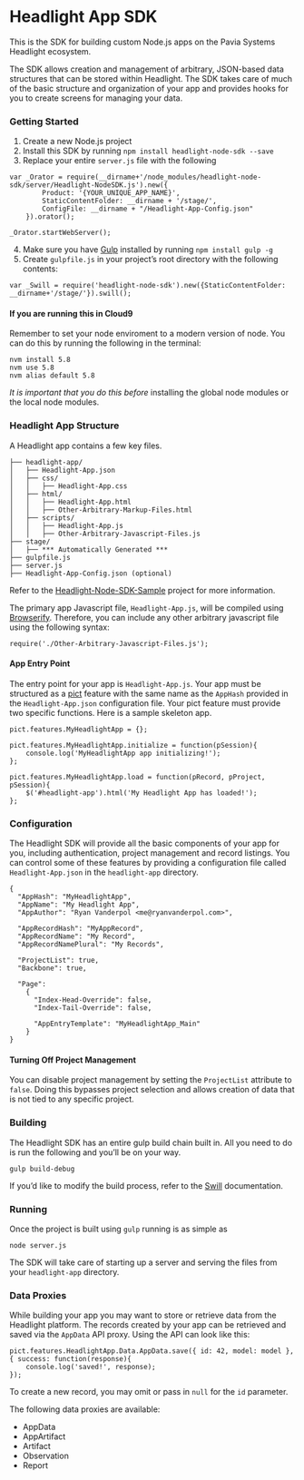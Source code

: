 # Headlight App SDK

This is the SDK for building custom Node.js apps on the Pavia Systems Headlight ecosystem.

The SDK allows creation and management of arbitrary, JSON-based data structures that can be stored within Headlight.  The SDK takes care of much of the basic structure and organization of your app and provides hooks for you to create screens for managing your data.


### Getting Started

1. Create a new Node.js project
2. Install this SDK by running `npm install headlight-node-sdk --save`
3. Replace your entire `server.js` file with the following

```
var _Orator = require(__dirname+'/node_modules/headlight-node-sdk/server/Headlight-NodeSDK.js').new({
		Product: '{YOUR_UNIQUE_APP_NAME}',
		StaticContentFolder: __dirname + '/stage/',
		ConfigFile: __dirname + "/Headlight-App-Config.json"
	}).orator();

_Orator.startWebServer();
```

4. Make sure you have [Gulp](http://gulpjs.com/) installed by running `npm install gulp -g`
5. Create `gulpfile.js` in your project’s root directory with the following contents:

```
var _Swill = require('headlight-node-sdk').new({StaticContentFolder: __dirname+'/stage/'}).swill();
```

#### If you are running this in Cloud9

Remember to set your node enviroment to a modern version of node.  You can do this by running the following in the terminal:

```
nvm install 5.8
nvm use 5.8
nvm alias default 5.8
```

*It is important that you do this before* installing the global node modules or the local node modules.

### Headlight App Structure

A Headlight app contains a few key files.

```
├── headlight-app/
│   ├── Headlight-App.json
│   ├── css/
│   │   ├── Headlight-App.css
│   ├── html/
│   │   ├── Headlight-App.html
│   │   ├── Other-Arbitrary-Markup-Files.html
│   ├── scripts/
│   │   ├── Headlight-App.js
│   │   ├── Other-Arbitrary-Javascript-Files.js
├── stage/
│   ├── *** Automatically Generated ***
├── gulpfile.js
├── server.js
├── Headlight-App-Config.json (optional)
```

Refer to the [Headlight-Node-SDK-Sample](https://github.com/paviasystems/headlight-node-sdk-sample) project for more information.

The primary app Javascript file, `Headlight-App.js`, will be compiled using [Browserify](http://browserify.org/).  Therefore, you can include any other arbitrary javascript file using the following syntax:

```
require('./Other-Arbitrary-Javascript-Files.js');
```


#### App Entry Point

The entry point for your app is `Headlight-App.js`.  Your app must be structured as a [pict](https://github.com/stevenvelozo/pict) feature with the same name as the `AppHash` provided in the `Headlight-App.json` configuration file. Your pict feature must provide two specific functions.  Here is a sample skeleton app.

```
pict.features.MyHeadlightApp = {};

pict.features.MyHeadlightApp.initialize = function(pSession){
	console.log('MyHeadlightApp app initializing!');
};

pict.features.MyHeadlightApp.load = function(pRecord, pProject, pSession){
	$('#headlight-app').html('My Headlight App has loaded!');
};
```

### Configuration

The Headlight SDK will provide all the basic components of your app for you, including authentication, project management and record listings.  You can control some of these features by providing a configuration file called `Headlight-App.json` in the `headlight-app` directory.

```
{
  "AppHash": "MyHeadlightApp",
  "AppName": "My Headlight App",
  "AppAuthor": "Ryan Vanderpol <me@ryanvanderpol.com>",
  
  "AppRecordHash": "MyAppRecord",
  "AppRecordName": "My Record",
  "AppRecordNamePlural": "My Records",

  "ProjectList": true,
  "Backbone": true,

  "Page":
    {
      "Index-Head-Override": false,
      "Index-Tail-Override": false,
      
      "AppEntryTemplate": "MyHeadlightApp_Main"
    }
}
```


#### Turning Off Project Management

You can disable project management by setting the `ProjectList` attribute to `false`.  Doing this bypasses project selection and allows creation of data that is not tied to any specific project.

### Building

The Headlight SDK has an entire gulp build chain built in.  All you need to do is run the following and you’ll be on your way.

```
gulp build-debug
```

If you’d like to modify the build process, refer to the [Swill](https://github.com/stevenvelozo/swill) documentation.

### Running

Once the project is built using `gulp` running is as simple as 

```
node server.js
```

The SDK will take care of starting up a server and serving the files from your `headlight-app` directory.

### Data Proxies

While building your app you may want to store or retrieve data from the Headlight platform.  The records created by your app can be retrieved and saved via the `AppData` API proxy.  Using the API can look like this:

```
pict.features.HeadlightApp.Data.AppData.save({ id: 42, model: model }, { success: function(response){
    console.log('saved!', response);
});
```

To create a new record, you may omit or pass in `null` for the `id` parameter.

The following data proxies are available:

* AppData
* AppArtifact
* Artifact
* Observation
* Report
